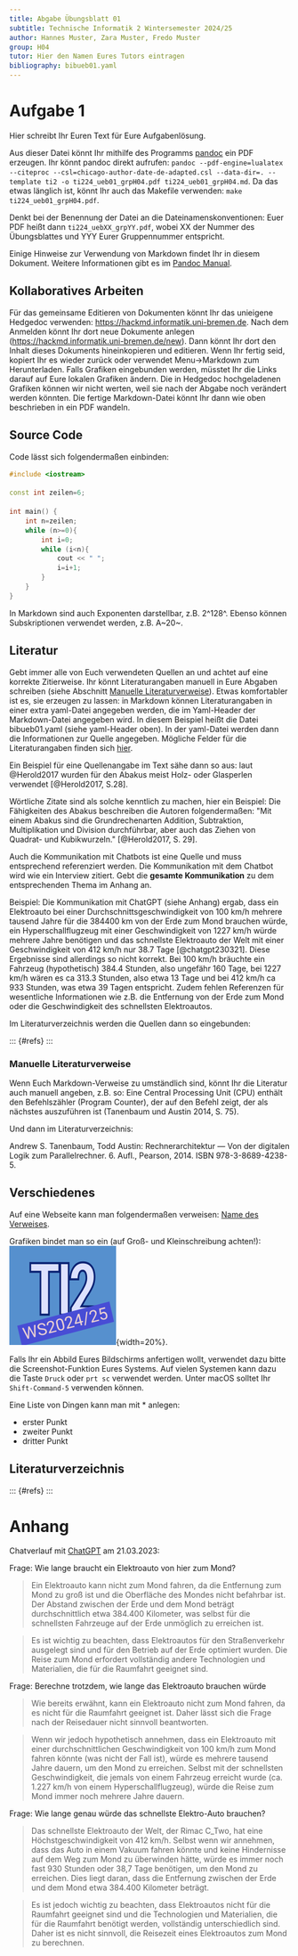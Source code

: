 ```yaml
---
title: Abgabe Übungsblatt 01
subtitle: Technische Informatik 2 Wintersemester 2024/25
author: Hannes Muster, Zara Muster, Fredo Muster
group: H04
tutor: Hier den Namen Eures Tutors eintragen
bibliography: bibueb01.yaml
---
```


# Aufgabe 1

Hier schreibt Ihr Euren Text für Eure Aufgabenlösung. 

Aus dieser Datei könnt Ihr mithilfe des Programms
[pandoc](https://pandoc.org/) ein PDF erzeugen. Ihr könnt pandoc
direkt aufrufen: `pandoc --pdf-engine=lualatex --citeproc --csl=chicago-author-date-de-adapted.csl --data-dir=. --template ti2 -o ti224_ueb01_grpH04.pdf ti224_ueb01_grpH04.md`. Da das etwas
länglich ist, könnt Ihr auch das Makefile verwenden: `make
ti224_ueb01_grpH04.pdf`.

Denkt bei der Benennung der Datei an die Dateinamenskonventionen: Euer
PDF heißt dann `ti224_uebXX_grpYY.pdf`, wobei XX der Nummer des
Übungsblattes und YYY Eurer Gruppennummer entspricht.

Einige Hinweise zur Verwendung von Markdown findet Ihr in diesem
Dokument. Weitere Informationen gibt es im [Pandoc
Manual](https://pandoc.org/MANUAL.html).

## Kollaboratives Arbeiten

Für das gemeinsame Editieren von Dokumenten könnt Ihr das unieigene
Hedgedoc verwenden: <https://hackmd.informatik.uni-bremen.de>. Nach
dem Anmelden könnt Ihr dort neue Dokumente anlegen
(<https://hackmd.informatik.uni-bremen.de/new>). Dann könnt Ihr dort
den Inhalt dieses Dokuments hineinkopieren und editieren. Wenn Ihr
fertig seid, kopiert Ihr es wieder zurück oder verwendet
Menu->Markdown zum Herunterladen. Falls Grafiken eingebunden werden,
müsstet Ihr die Links darauf auf Eure lokalen Grafiken ändern. Die in
Hedgedoc hochgeladenen Grafiken können wir nicht werten, weil sie nach
der Abgabe noch verändert werden könnten.  Die fertige Markdown-Datei
könnt Ihr dann wie oben beschrieben in ein PDF wandeln.

## Source Code

Code lässt sich folgendermaßen einbinden:

``` {.cpp .numberLines}
#include <iostream>

const int zeilen=6;

int main() {
    int n=zeilen;
    while (n>=0){
        int i=0;
        while (i<n){
            cout << " ";
            i=i+1;
        }
	}
}
```

In Markdown sind auch Exponenten darstellbar, z.B. 2^128^. Ebenso können Subskriptionen verwendet werden, z.B. A~20~.

## Literatur

Gebt immer alle von Euch verwendeten Quellen an und achtet auf eine
korrekte Zitierweise. Ihr könnt Literaturangaben manuell in Eure
Abgaben schreiben (siehe Abschnitt [Manuelle Literaturverweise]). Etwas komfortabler ist es, sie
erzeugen zu lassen: in Markdown können Literaturangaben in einer extra
yaml-Datei angegeben werden, die im Yaml-Header der Markdown-Datei
angegeben wird. In diesem Beispiel heißt die Datei bibueb01.yaml
(siehe yaml-Header oben). In der yaml-Datei werden dann die
Informationen zur Quelle angegeben. Mögliche Felder für die
Literaturangaben finden sich
[hier](https://aurimasv.github.io/z2csl/typeMap.xml).

[Manuelle Literaturverweise]: #manuelle-literaturverweise

Ein Beispiel für eine Quellenangabe im Text sähe dann so aus: laut
@Herold2017 wurden für den Abakus meist Holz- oder Glasperlen
verwendet [@Herold2017, S.28].

Wörtliche Zitate sind als solche kenntlich zu machen, hier ein
Beispiel: Die Fähigkeiten des Abakus beschreiben die Autoren
folgendermaßen: "Mit einem Abakus sind die Grundrechenarten Addition,
Subtraktion, Multiplikation und Division durchführbar, aber auch das
Ziehen von Quadrat- und Kubikwurzeln." [@Herold2017, S. 29].

Auch die Kommunikation mit Chatbots ist eine Quelle und muss
entsprechend referenziert werden. Die Kommunikation mit dem Chatbot
wird wie ein Interview zitiert. Gebt die **gesamte Kommunikation** zu
dem entsprechenden Thema im Anhang an.

Beispiel: Die Kommunikation mit ChatGPT (siehe Anhang) ergab, dass ein
Elektroauto bei einer Durchschnittsgeschwindigkeit von 100 km/h
mehrere tausend Jahre für die 384400 km von der Erde zum Mond brauchen
würde, ein Hyperschallflugzeug mit einer Geschwindigkeit von 1227 km/h
würde mehrere Jahre benötigen und das schnellste Elektroauto der Welt
mit einer Geschwindigkeit von 412 km/h nur 38.7 Tage
[@chatgpt230321]. Diese Ergebnisse sind allerdings so nicht
korrekt. Bei 100 km/h bräuchte ein Fahrzeug (hypothetisch) 384.4
Stunden, also ungefähr 160 Tage, bei 1227 km/h wären es ca 313.3
Stunden, also etwa 13 Tage und bei 412 km/h ca 933 Stunden, was etwa
39 Tagen entspricht. Zudem fehlen Referenzen für wesentliche
Informationen wie z.B. die Entfernung von der Erde zum Mond oder die
Geschwindigkeit des schnellsten Elektroautos.

Im Literaturverzeichnis werden die Quellen dann so eingebunden:

::: {#refs}
:::

### Manuelle Literaturverweise

Wenn Euch Markdown-Verweise zu umständlich sind, könnt Ihr die
Literatur auch manuell angeben, z.B. so: Eine Central Processing Unit
(CPU) enthält den Befehlszähler (Program Counter), der auf den Befehl
zeigt, der als nächstes auszuführen ist (Tanenbaum und Austin 2014,
S. 75).

Und dann im Literaturverzeichnis:

Andrew S. Tanenbaum, Todd Austin: Rechnerarchitektur — Von der digitalen Logik zum Parallelrechner.
6. Aufl., Pearson, 2014. ISBN 978-3-8689-4238-5.


## Verschiedenes

Auf eine Webseite kann man folgendermaßen verweisen: [Name des
Verweises](https://www.uni-bremen.de).

Grafiken bindet man so ein (auf Groß- und Kleinschreibung achten!):
![Name der Grafik](ti2-2024.png){width=20%}. 

Falls Ihr ein Abbild Eures Bildschirms anfertigen wollt, verwendet
dazu bitte die Screenshot-Funktion Eures Systems. Auf vielen Systemen
kann dazu die Taste `Druck` oder `prt sc` verwendet werden. Unter
macOS solltet Ihr `Shift-Command-5` verwenden können.

Eine Liste von Dingen kann man mit \* anlegen:

* erster Punkt
* zweiter Punkt
* dritter Punkt

## Literaturverzeichnis


::: {#refs}
:::

# Anhang

Chatverlauf mit [ChatGPT](https://chat.openai.com/chat) am 21.03.2023:

Frage: Wie lange braucht ein Elektroauto von hier zum Mond?

>Ein Elektroauto kann nicht zum Mond fahren, da die Entfernung zum Mond zu groß ist und die Oberfläche des Mondes nicht befahrbar ist. Der Abstand zwischen der Erde und dem Mond beträgt durchschnittlich etwa 384.400 Kilometer, was selbst für die schnellsten Fahrzeuge auf der Erde unmöglich zu erreichen ist.

>Es ist wichtig zu beachten, dass Elektroautos für den Straßenverkehr ausgelegt sind und für den Betrieb auf der Erde optimiert wurden. Die Reise zum Mond erfordert vollständig andere Technologien und Materialien, die für die Raumfahrt geeignet sind.


Frage: Berechne trotzdem, wie lange das Elektroauto brauchen würde

>Wie bereits erwähnt, kann ein Elektroauto nicht zum Mond fahren, da es nicht für die Raumfahrt geeignet ist. Daher lässt sich die Frage nach der Reisedauer nicht sinnvoll beantworten.

>Wenn wir jedoch hypothetisch annehmen, dass ein Elektroauto mit einer durchschnittlichen Geschwindigkeit von 100 km/h zum Mond fahren könnte (was nicht der Fall ist), würde es mehrere tausend Jahre dauern, um den Mond zu erreichen. Selbst mit der schnellsten Geschwindigkeit, die jemals von einem Fahrzeug erreicht wurde (ca. 1.227 km/h von einem Hyperschallflugzeug), würde die Reise zum Mond immer noch mehrere Jahre dauern.

Frage: Wie lange genau würde das schnellste Elektro-Auto brauchen?

>Das schnellste Elektroauto der Welt, der Rimac C_Two, hat eine Höchstgeschwindigkeit von 412 km/h. Selbst wenn wir annehmen, dass das Auto in einem Vakuum fahren könnte und keine Hindernisse auf dem Weg zum Mond zu überwinden hätte, würde es immer noch fast 930 Stunden oder 38,7 Tage benötigen, um den Mond zu erreichen. Dies liegt daran, dass die Entfernung zwischen der Erde und dem Mond etwa 384.400 Kilometer beträgt.

>Es ist jedoch wichtig zu beachten, dass Elektroautos nicht für die Raumfahrt geeignet sind und die Technologien und Materialien, die für die Raumfahrt benötigt werden, vollständig unterschiedlich sind. Daher ist es nicht sinnvoll, die Reisezeit eines Elektroautos zum Mond zu berechnen.
